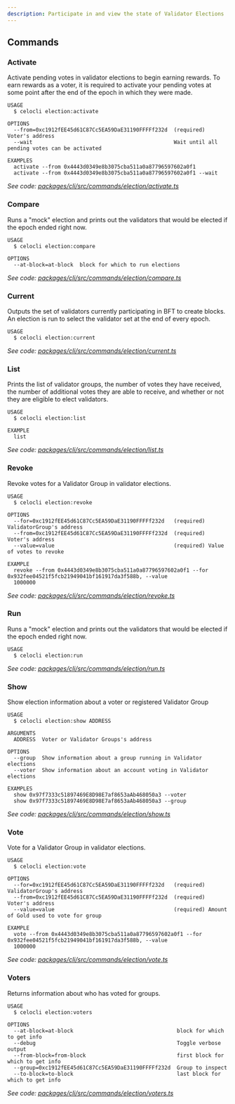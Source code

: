 ```yaml
---
description: Participate in and view the state of Validator Elections
---
```


## Commands

### Activate

Activate pending votes in validator elections to begin earning rewards. To earn rewards as a voter, it is required to activate your pending votes at some point after the end of the epoch in which they were made.

```
USAGE
  $ celocli election:activate

OPTIONS
  --from=0xc1912fEE45d61C87Cc5EA59DaE31190FFFFf232d  (required) Voter's address
  --wait                                             Wait until all pending votes can be activated

EXAMPLES
  activate --from 0x4443d0349e8b3075cba511a0a87796597602a0f1
  activate --from 0x4443d0349e8b3075cba511a0a87796597602a0f1 --wait
```

_See code: [packages/cli/src/commands/election/activate.ts](https://github.com/celo-org/celo-monorepo/tree/master/packages/cli/src/commands/election/activate.ts)_

### Compare

Runs a "mock" election and prints out the validators that would be elected if the epoch ended right now.

```
USAGE
  $ celocli election:compare

OPTIONS
  --at-block=at-block  block for which to run elections
```

_See code: [packages/cli/src/commands/election/compare.ts](https://github.com/celo-org/celo-monorepo/tree/master/packages/cli/src/commands/election/compare.ts)_

### Current

Outputs the set of validators currently participating in BFT to create blocks. An election is run to select the validator set at the end of every epoch.

```
USAGE
  $ celocli election:current
```

_See code: [packages/cli/src/commands/election/current.ts](https://github.com/celo-org/celo-monorepo/tree/master/packages/cli/src/commands/election/current.ts)_

### List

Prints the list of validator groups, the number of votes they have received, the number of additional votes they are able to receive, and whether or not they are eligible to elect validators.

```
USAGE
  $ celocli election:list

EXAMPLE
  list
```

_See code: [packages/cli/src/commands/election/list.ts](https://github.com/celo-org/celo-monorepo/tree/master/packages/cli/src/commands/election/list.ts)_

### Revoke

Revoke votes for a Validator Group in validator elections.

```
USAGE
  $ celocli election:revoke

OPTIONS
  --for=0xc1912fEE45d61C87Cc5EA59DaE31190FFFFf232d   (required) ValidatorGroup's address
  --from=0xc1912fEE45d61C87Cc5EA59DaE31190FFFFf232d  (required) Voter's address
  --value=value                                      (required) Value of votes to revoke

EXAMPLE
  revoke --from 0x4443d0349e8b3075cba511a0a87796597602a0f1 --for 0x932fee04521f5fcb21949041bf161917da3f588b, --value
  1000000
```

_See code: [packages/cli/src/commands/election/revoke.ts](https://github.com/celo-org/celo-monorepo/tree/master/packages/cli/src/commands/election/revoke.ts)_

### Run

Runs a "mock" election and prints out the validators that would be elected if the epoch ended right now.

```
USAGE
  $ celocli election:run
```

_See code: [packages/cli/src/commands/election/run.ts](https://github.com/celo-org/celo-monorepo/tree/master/packages/cli/src/commands/election/run.ts)_

### Show

Show election information about a voter or registered Validator Group

```
USAGE
  $ celocli election:show ADDRESS

ARGUMENTS
  ADDRESS  Voter or Validator Groups's address

OPTIONS
  --group  Show information about a group running in Validator elections
  --voter  Show information about an account voting in Validator elections

EXAMPLES
  show 0x97f7333c51897469E8D98E7af8653aAb468050a3 --voter
  show 0x97f7333c51897469E8D98E7af8653aAb468050a3 --group
```

_See code: [packages/cli/src/commands/election/show.ts](https://github.com/celo-org/celo-monorepo/tree/master/packages/cli/src/commands/election/show.ts)_

### Vote

Vote for a Validator Group in validator elections.

```
USAGE
  $ celocli election:vote

OPTIONS
  --for=0xc1912fEE45d61C87Cc5EA59DaE31190FFFFf232d   (required) ValidatorGroup's address
  --from=0xc1912fEE45d61C87Cc5EA59DaE31190FFFFf232d  (required) Voter's address
  --value=value                                      (required) Amount of Gold used to vote for group

EXAMPLE
  vote --from 0x4443d0349e8b3075cba511a0a87796597602a0f1 --for 0x932fee04521f5fcb21949041bf161917da3f588b, --value
  1000000
```

_See code: [packages/cli/src/commands/election/vote.ts](https://github.com/celo-org/celo-monorepo/tree/master/packages/cli/src/commands/election/vote.ts)_

### Voters

Returns information about who has voted for groups.

```
USAGE
  $ celocli election:voters

OPTIONS
  --at-block=at-block                                 block for which to get info
  --debug                                             Toggle verbose output
  --from-block=from-block                             first block for which to get info
  --group=0xc1912fEE45d61C87Cc5EA59DaE31190FFFFf232d  Group to inspect
  --to-block=to-block                                 last block for which to get info
```

_See code: [packages/cli/src/commands/election/voters.ts](https://github.com/celo-org/celo-monorepo/tree/master/packages/cli/src/commands/election/voters.ts)_
